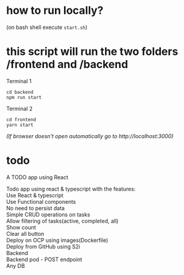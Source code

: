# how to run locally?

(on bash shell execute  `start.sh`)

# this script will run the two folders /frontend and /backend
Terminal 1
```
cd backend
npm run start
```
Terminal 2
```
cd frontend
yarn start
```

*(If browser doesn't open automatically go to http://localhost:3000)*

# todo
A TODO app using React  
  
Todo app using react & typescript with the features:  
    Use React & typescript  
    Use Functional components  
    No need to persist data  
    Simple CRUD operations on tasks  
    Allow filtering of tasks(active, completed, all)  
    Show count  
    Clear all button  
    Deploy on OCP using images(Dockerfile)  
    Deploy from GitHub using S2i  
    Backend  
    Backend pod - POST endpoint  
    Any DB   
